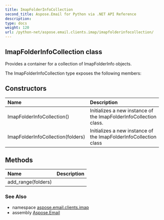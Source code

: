 ```yaml
---
title: ImapFolderInfoCollection
second_title: Aspose.Email for Python via .NET API Reference
description: 
type: docs
weight: 120
url: /python-net/aspose.email.clients.imap/imapfolderinfocollection/
---
```


## ImapFolderInfoCollection class

Provides a container for a collection of ImapFolderInfo objects.

The ImapFolderInfoCollection type exposes the following members:
## Constructors
| Name | Description |
| :- | :- |
|ImapFolderInfoCollection()|Initializes a new instance of the ImapFolderInfoCollection class.|
|ImapFolderInfoCollection(folders)|Initializes a new instance of the ImapFolderInfoCollection class|
## Methods
| Name | Description |
| :- | :- |
|add_range(folders)|  |

### See Also

* namespace [aspose.email.clients.imap](/email/python-net/aspose.email.clients.imap/)
* assembly [Aspose.Email](/email/python-net/)

